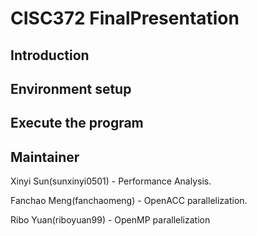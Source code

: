 # CISC372 FinalPresentation
## Introduction

## Environment setup

## Execute the program


## Maintainer
Xinyi Sun(sunxinyi0501) - Performance Analysis.       

Fanchao Meng(fanchaomeng) - OpenACC parallelization.      

Ribo Yuan(riboyuan99) - OpenMP parallelization
